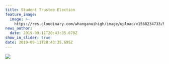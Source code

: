 ```yaml
---
title: Student Trustee Election
feature_image:
  image: >-
    https://res.cloudinary.com/whanganuihigh/image/upload/v1568234733/News/Successful_Candidate_Poster.2019.jpg
news_author:
  date: 2019-09-11T20:43:35.678Z
show_in_slider: true
date: 2019-09-11T20:43:35.695Z
---
```

![](https://res.cloudinary.com/whanganuihigh/image/upload/v1568234733/News/Successful_Candidate_Poster.2019.jpg)
